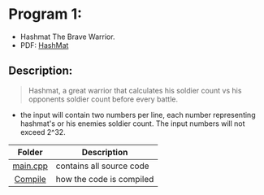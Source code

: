 # Program 1:

- Hashmat The Brave Warrior.
- PDF: [HashMat](https://onlinejudge.org/external/100/10055.pdf)

## Description:

> Hashmat, a great warrior that calculates his soldier count vs
> his opponents soldier count before every battle.

- the input will contain two numbers per line, each number representing
  hashmat's or his enemies soldier count. The input numbers will not exceed
  2^32.

|                                                 Folder                                                 | Description              |
| :----------------------------------------------------------------------------------------------------: | ------------------------ |
| [main.cpp](https://github.com/dmreyescoy03/4883-PrgmTech-Reyes-Coy/blob/main/EasyBreezy/HashMat/main.cpp) | contains all source code |
| [Compile](https://github.com/dmreyescoy03/4883-PrgmTech-Reyes-Coy/blob/main/EasyBreezy/HashMat/HowTo.md) | how the code is compiled |

